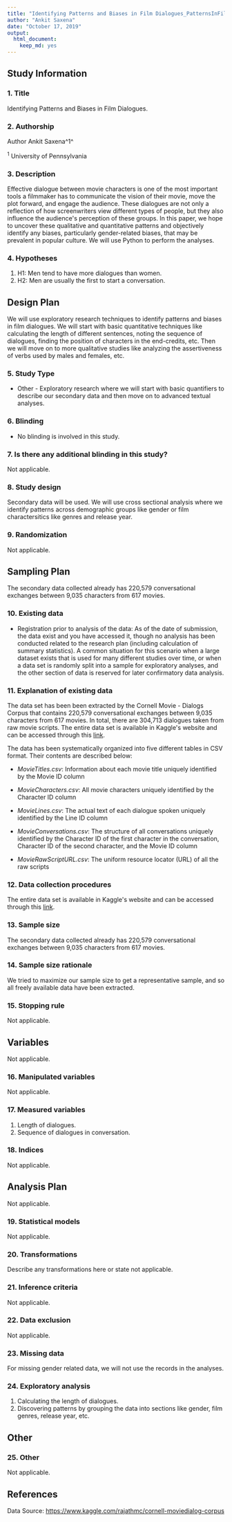 ```yaml
---
title: "Identifying Patterns and Biases in Film Dialogues_PatternsInFilmDialogues_OSF_PreReg#"
author: "Ankit Saxena"
date: "October 17, 2019"
output:
  html_document:
    keep_md: yes
---
```


## Study Information

### 1.	Title

<!--
Provide the working title of your study. It may be the same title that you submit for publication of your final manuscript, but it is not a requirement.

Example: Effect of sugar on brownie tastiness.

More info: The title should be a specific and informative description of a project. Vague titles such as 'Fruit fly preregistration plan' are not appropriate.
-->

Identifying Patterns and Biases in Film Dialogues.

### 2.	Authorship

<!--
List authors and affiliations as applicable. Placing a number or letter in upward arrows, (e.g. ^2^) creates a superscript
-->

Author Ankit Saxena^1^

<sup>1</sup> University of Pennsylvania

### 3. Description

<!--
Please give a brief description of your study, including some background, the purpose of the of the study, or broad research questions.

Example: Though there is strong evidence to suggest that sugar affects taste preferences, the effect has never been demonstrated in brownies. Therefore, we will measure taste preference for four different levels of sugar concentration in a standard brownie recipe to determine if the effect exists in this pastry.

More info: The description should be no longer than the length of an abstract. It can give some context for the proposed study, but great detail is not needed here for your preregistration.
-->

Effective dialogue between movie characters is one of the most important tools a filmmaker has to communicate the vision of their movie, move the plot forward, and engage the audience. These dialogues are not only a reflection of how screenwriters view different types of people, but they also influence the audience's perception of these groups. In this paper, we hope to uncover these qualitative and quantitative patterns and objectively identify any biases, particularly gender-related biases, that may be prevalent in popular culture. We will use Python to perform the analyses.

### 4.	Hypotheses

<!--
List specific, concise, and testable hypotheses. Please state if the hypotheses are directional or non-directional. If directional, state the direction. A predicted effect is also appropriate here. If a specific interaction or moderation is important to your research, you can list that as a separate hypothesis.

Example: If taste affects preference, then mean preference indices will be higher with higher concentrations of sugar.
-->

1.   H1: Men tend to have more dialogues than women.
2.   H2: Men are usually the first to start a conversation.

## Design Plan

<!--
In this section, you will be asked to describe the overall design of your study. Remember that this research plan is designed to register a single study, so if you have multiple experimental designs, please complete a separate preregistration.
-->

We will use exploratory research techniques to identify patterns and biases in film dialogues. We will start with basic quantitative techniques like calculating the length of different sentences, noting the sequence of dialogues, finding the position of characters in the end-credits, etc. Then we will move on to more qualitative studies like analyzing the assertiveness of verbs used by males and females, etc.

### 5.	Study Type

<!--
Delete all that do not apply.
-->

- Other - Exploratory research where we will start with basic quantifiers to describe our secondary data and then move on to advanced textual analyses.

### 6.	Blinding

<!--
Blinding describes who is aware of the experimental manipulations within a study. Delete all that do not apply.
-->

- No blinding is involved in this study.

### 7.	Is there any additional blinding in this study?

<!--
Describe any additional blinding procedures that were not covered by the options above.
-->

Not applicable.

### 8.	Study design

<!--
Describe your study design. Examples include two-group, factorial, randomized block, and repeated measures. Is it a between (unpaired), within-subject (paired), or mixed design? Describe any counterbalancing required. Typical study designs for observation studies include cohort, cross sectional, and case-control studies.

Example: We have a between subjects design with 1 factor (sugar by mass) with 4 levels.

More info: This question has a variety of possible answers. The key is for a researcher to be as detailed as is necessary given the specifics of their design. Be careful to determine if every parameter has been specified in the description of the study design. There may be some overlap between this question and the following questions. That is OK, as long as sufficient detail is given in one of the areas to provide all of the requested information. For example, if the study design describes a complete factorial, 2 X 3 design and the treatments and levels are specified previously, you do not have to repeat that information.
-->

Secondary data will be used. We will use cross sectional analysis where we identify patterns across demographic groups like gender or film charactersitics like genres and release year.

### 9.	Randomization

<!--
If you are doing a randomized study, how will you randomize, and at what level?

Example: We will use block randomization, where each participant will be randomly assigned to one of the four equally sized, predetermined blocks. The random number list used to create these four blocks will be created using the web applications available at http://random.org.

More info: Typical randomization techniques include: simple, block, stratified, and adaptive covariate randomization. If randomization is required for the study, the method should be specified here, not simply the source of random numbers.
-->

Not applicable.

## Sampling Plan

<!--
In this section we’ll ask you to describe how you plan to collect samples, as well as the number of samples you plan to collect and your rationale for this decision. Please keep in mind that the data described in this section should be the actual data used for analysis, so if you are using a subset of a larger dataset, please describe the subset that will actually be used in your study.
-->

The secondary data collected already has 220,579 conversational exchanges between 9,035 characters from 617 movies.

### 10. Existing data

<!--
Preregistration is designed to make clear the distinction between confirmatory tests, specified prior to seeing the data, and exploratory analyses conducted after observing the data. Therefore, creating a research plan in which existing data will be used presents unique challenges. Please select the description that best describes your situation. Please do not hesitate to contact the COS if you have questions about how to answer this question (prereg@cos.io).

Delete all that do not apply.
-->

- Registration prior to analysis of the data: As of the date of submission, the data exist and you have accessed it, though no analysis has been conducted related to the research plan (including calculation of summary statistics). A common situation for this scenario when a large dataset exists that is used for many different studies over time, or when a data set is randomly split into a sample for exploratory analyses, and the other section of data is reserved for later confirmatory data analysis.

### 11.	Explanation of existing data

<!--
If you indicate that you will be using some data that already exist in this study, please describe the steps you have taken to assure that you are unaware of any patterns or summary statistics in the data. This may include an explanation of how access to the data has been limited, who has observed the data, or how you have avoided observing any analysis of the specific data you will use in your study.

Example: An appropriate instance of using existing data would be collecting a sample size much larger than is required for the study, using a small portion of it to conduct exploratory analysis, and then registering one particular analysis that showed promising results. After registration, conduct the specified analysis on that part of the dataset that had not been investigated by the researcher up to that point.

More info: An appropriate instance of using existing data would be collecting a sample size much larger than is required for the study, using a small portion of it to conduct exploratory analysis, and then registering one particular analysis that showed promising results. After registration, conduct the specified analysis on that part of the dataset that had not been investigated by the researcher up to that point.
-->

The data set has been been extracted by the Cornell Movie - Dialogs Corpus that contains 220,579 conversational exchanges between 9,035 characters from 617 movies. In total, there are 304,713 dialogues taken from raw movie scripts. The entire data set is available in Kaggle's website and can be accessed through this [link](https://www.kaggle.com/rajathmc/cornell-moviedialog-corpus).

The data has been systematically organized into five different tables in CSV format. Their contents are described below:

* _MovieTitles.csv_: Information about each movie title uniquely identified by the Movie ID column

* _MovieCharacters.csv_: All movie characters uniquely identified by the Character ID column

* _MovieLines.csv_: The actual text of each dialogue spoken uniquely identified by the Line ID column

* _MovieConversations.csv_: The structure of all conversations uniquely identified by the Character ID of the first character in the conversation, Character ID of the second character, and the Movie ID column

* _MovieRawScriptURL.csv_: The uniform resource locator (URL) of all the raw scripts

### 12.	Data collection procedures

<!--
Please describe the process by which you will collect your data. If you are using human subjects, this should include the population from which you obtain subjects, recruitment efforts, payment for participation, how subjects will be selected for eligibility from the initial pool (e.g. inclusion and exclusion rules), and your study timeline. For studies that donÍt include human subjects, include information about how you will collect samples, duration of data gathering efforts, source or location of samples, or batch numbers you will use.

Example: Participants will be recruited through advertisements at local pastry shops. Participants will be paid $10 for agreeing to participate (raised to $30 if our sample size is not reached within 15 days of beginning recruitment). Participants must be at least 18 years old and be able to eat the ingredients of the pastries.

More information: The answer to this question requires a specific set of instructions so that another person could repeat the data collection procedures and recreate the study population. Alternatively, if the study population would be unable to be reproduced because it relies on a specific set of circumstances unlikely to be recreated (e.g., a community of people from a specific time and location), the criteria and methods for creating the group and the rationale for this unique set of subjects should be clear.
-->

The entire data set is available in Kaggle's website and can be accessed through this [link](https://www.kaggle.com/rajathmc/cornell-moviedialog-corpus).

### 13.	Sample size

<!--
Describe the sample size of your study. How many units will be analyzed in the study? This could be the number of people, birds, classrooms, plots, interactions, or countries included. If the units are not individuals, then describe the size requirements for each unit. If you are using a clustered or multilevel design, how many units are you collecting at each level of the analysis?

Example: Our target sample size is 280 participants. We will attempt to recruit up to 320, assuming that not all will complete the total task.

More information: For some studies, this will simply be the number of samples or the number of clusters. For others, this could be an expected range, minimum, or maximum number.
-->

The secondary data collected already has 220,579 conversational exchanges between 9,035 characters from 617 movies.

### 14. Sample size rationale

<!--
This could include a power analysis or an arbitrary constraint such as time, money, or personnel.

Example: We used the software program G*Power to conduct a power analysis. Our goal was to obtain .95 power to detect a medium effect size of .25 at the standard .05 alpha error probability.

More information: This gives you an opportunity to specifically state how the sample size will be determined. A wide range of possible answers is acceptable; remember that transparency is more important than principled justifications. If you state any reason for a sample size upfront, it is better than stating no reason and leaving the reader to “fill in the blanks.” Acceptable rationales include: a power analysis, an arbitrary number of subjects, or a number based on time or monetary constraints.
-->

We tried to maximize our sample size to get a representative sample, and so all freely available data have been extracted.

### 15. Stopping rule

<!--
If your data collection procedures do not give you full control over your exact sample size, specify how you will decide when to terminate your data collection.

Example: We will post participant sign-up slots by week on the preceding Friday night, with 20 spots posted per week. We will post 20 new slots each week if, on that Friday night, we are below 320 participants.

More information: You may specify a stopping rule based on p-values only in the specific case of sequential analyses with pre-specified checkpoints, alphas levels, and stopping rules. Unacceptable rationales include stopping based on p-values if checkpoints and stopping rules are not specified. If you have control over your sample size, then including a stopping rule is not necessary, though it must be clear in this question or a previous question how an exact sample size is attained.
-->

Not applicable.

## Variables

<!--
In this section you can describe all variables (both manipulated and measured variables) that will later be used in your confirmatory analysis plan. In your analysis plan, you will have the opportunity to describe how each variable will be used. If you have variables which you are measuring for exploratory analyses, you are not required to list them, though you are permitted to do so.
-->

Not applicable.

### 16. Manipulated variables

<!--
Describe all variables you plan to manipulate and the levels or treatment arms of each variable. This is not applicable to any observational study.

Example: We manipulated the percentage of sugar by mass added to brownies. The four levels of this categorical variable are: 15%, 20%, 25%, or 40% cane sugar by mass.

More information: For any experimental manipulation, you should give a precise definition of each manipulated variable. This must include a precise description of the levels at which each variable will be set, or a specific definition for each categorical treatment. For example, “loud or quiet,” should instead give either a precise decibel level or a means of recreating each level. 'Presence/absence' or 'positive/negative' is an acceptable description if the variable is precisely described.
-->

Not applicable.

### 17. Measured variables

<!--
Describe each variable that you will measure. This will include outcome measures, as well as any predictors or covariates that you will measure. You do not need to include any variables that you plan on collecting if they are not going to be included in the confirmatory analyses of this study.

Example: The single outcome variable will be the perceived tastiness of the single brownie each participant will eat. We will measure this by asking participants ‘How much did you enjoy eating the brownie’ (on a scale of 1-7, 1 being ‘not at all’, 7 being ‘a great deal’) and ‘How good did the brownie taste’ (on a scale of 1-7, 1 being ‘very bad’, 7 being ‘very good’).

More information: Observational studies and meta-analyses will include only measured variables. As with the previous questions, the answers here must be precise. For example, 'intelligence,' 'accuracy,' 'aggression,' and 'color' are too vague. Acceptable alternatives could be 'IQ as measured by Wechsler Adult Intelligence Scale' 'percent correct,' 'number of threat displays,' and 'percent reflectance at 400 nm.'
-->

1.  Length of dialogues.
2.  Sequence of dialogues in conversation.

### 18. Indices

<!--
If any measurements are  going to be combined into an index (or even a mean), what measures will you use and how will they be combined? Include either a formula or a precise description of your method. If your are using a more complicated statistical method to combine measures (e.g. a factor analysis), you can note that here but describe the exact method in the analysis plan section.

Example: We will take the mean of the two questions above to create a single measure of ‘brownie enjoyment.’

More information: If you are using multiple pieces of data to construct a single variable, how will this occur? Both the data that are included and the formula or weights for each measure must be specified. Standard summary statistics, such as “means” do not require a formula, though more complicated indices require either the exact formula or, if it is an established index in the field, the index must be unambiguously defined. For example, “biodiversity index” is too broad, whereas “Shannon’s biodiversity index” is appropriate.
-->

Not applicable.

## Analysis Plan

<!--
You may describe one or more confirmatory analysis in this preregistration. Please remember that all analyses specified below must be reported in the final article, and any additional analyses must be noted as exploratory or hypothesis generating.

A confirmatory analysis plan must state up front which variables are predictors (independent) and which are the outcomes (dependent), otherwise it is an exploratory analysis. You are allowed to describe any exploratory work here, but a clear confirmatory analysis is required.
-->

Not applicable.

### 19. Statistical models

<!--
What statistical model will you use to test each hypothesis? Please include the type of model (e.g. ANOVA, multiple regression, SEM, etc) and the specification of the model (this includes each variable that will be included as predictors, outcomes, or covariates). Please specify any interactions, subgroup analyses, pairwise or complex contrasts, or follow-up tests from omnibus tests. If you plan on using any positive controls, negative controls, or manipulation checks you may mention that here. Remember that any test not included here must be noted as an exploratory test in your final article.

Example:  We will use a one-way between subjects ANOVA to analyze our results. The manipulated, categorical independent variable is 'sugar' whereas the dependent variable is our taste index.

More information: This is perhaps the most important and most complicated question within the preregistration. As with all of the other questions, the key is to provide a specific recipe for analyzing the collected data. Ask yourself: is enough detail provided to run the same analysis again with the information provided by the user? Be aware for instances where the statistical models appear specific, but actually leave openings for the precise test. See the following examples:

If someone specifies a 2x3 ANOVA with both factors within subjects, there is still flexibility with the various types of ANOVAs that could be run. Either a repeated measures ANOVA (RMANOVA) or a multivariate ANOVA (MANOVA) could be used for that design, which are two different tests.
If you are going to perform a sequential analysis and check after 50, 100, and 150 samples, you must also specify the p-values you’ll test against at those three points.
-->

Not applicable.

### 20. Transformations

<!--
If you plan on transforming, centering, recoding the data, or will require a coding scheme for categorical variables, please describe that process.

Example: The “Effect of sugar on brownie tastiness” does not require any additional transformations. However, if it were using a regression analysis and each level of sweet had been categorically described (e.g. not sweet, somewhat sweet, sweet, and very sweet), ‘sweet’ could be dummy coded with ‘not sweet’ as the reference category.

More information: If any categorical predictors are included in a regression, indicate how those variables will be coded (e.g. dummy coding, summation coding, etc.) and what the reference category will be.
-->

Describe any transformations here or state not applicable.

### 21. Inference criteria

<!--
What criteria will you use to make inferences? Please describe the information youÍll use (e.g. p-values, bayes factors, specific model fit indices), as well as cut-off criterion, where appropriate. Will you be using one or two tailed tests for each of your analyses? If you are comparing multiple conditions or testing multiple hypotheses, will you account for this?

Example: We will use the standard p<.05 criteria for determining if the ANOVA and the post hoc test suggest that the results are significantly different from those expected if the null hypothesis were correct. The post-hoc Tukey-Kramer test adjusts for multiple comparisons.

More information: P-values, confidence intervals, and effect sizes are standard means for making an inference, and any level is acceptable, though some criteria must be specified in this or previous fields. Bayesian analyses should specify a Bayes factor or a credible interval. If you are selecting models, then how will you determine the relative quality of each? In regards to multiple comparisons, this is a question with few “wrong” answers. In other words, transparency is more important than any specific method of controlling the false discovery rate or false error rate. One may state an intention to report all tests conducted or one may conduct a specific correction procedure; either strategy is acceptable.
-->

Not applicable.

### 22. Data exclusion

<!--
How will you determine what data or samples, if any, to exclude from your analyses? How will outliers be handled? Will you use any awareness check?

Example: No checks will be performed to determine eligibility for inclusion besides verification that each subject answered each of the three tastiness indices. Outliers will be included in the analysis.

More information: Any rule for excluding a particular set of data is acceptable. One may describe rules for excluding a participant or for identifying outlier data.
-->

Not applicable.

### 23. Missing data

<!--
How will you deal with incomplete or missing data?

Example: If a subject does not complete any of the three indices of tastiness, that subject will not be included in the analysis.

More information: Any relevant explanation is acceptable. As a final reminder, remember that the final analysis must follow the specified plan, and deviations must be either strongly justified or included as a separate, exploratory analysis.
-->

For missing gender related data, we will not use the records in the analyses.

### 24. Exploratory analysis

<!--
If you plan to explore your data set to look for unexpected differences or relationships, you may describe those tests here. An exploratory test is any test where a prediction is not made up front, or there are multiple possible tests that you are going to use. A statistically significant finding in an exploratory test is a great way to form a new confirmatory hypothesis, which could be registered at a later time.

Example: We expect that certain demographic traits may be related to taste preferences. Therefore, we will look for relationships between demographic variables (age, gender, income, and marital status) and the primary outcome measures of taste preferences.
-->

1.  Calculating the length of dialogues.
2.  Discovering patterns by grouping the data into sections like gender, film genres, release year, etc.

## Other

### 25. Other

<!--
If there is any additional information that you feel needs to be included in your preregistration, please enter it here. Literature cited, disclosures of any related work such as replications or work that uses the same data, or other context that will be helpful for future readers would be appropriate here.
-->

Not applicable.

## References

Data Source: https://www.kaggle.com/rajathmc/cornell-moviedialog-corpus
